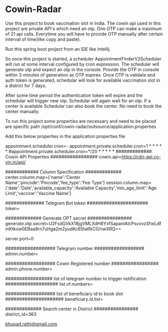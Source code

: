 # Cowin-Radar

Use this project to book vaccination slot in India. The cowin api used in this project are private API's which need an otp. One OTP can make a maximum of 21 api calls. Everytime you will have to provide OTP manually after certain interval of time(like copy and paste). 

Run this spring boot project from an IDE like Intellij. 

So once this project is started, a scheduler AppointmentFinderV2Scheduler will run at some interval configured by cron expression. The scheduler will generate otp and expect an otp in the console. Provide the OTP in console within 3 minutes of generation as OTP expires. Once OTP is validate and auth token is generated, schedular will look for available vaccination slot in a district for 7 days.

After some time period the authentication token will expire and the schedular will trigger new otp. Schedular will again wait for an otp. If a center is available Schedular can also book the center. No need to book the center manually.

To run this project some properties are necessary and need to be placed are specific path /opt/conf/cowin-radar/outsource/application.properties

Add this below properties in the application.properties file


appointment.scheduler.cron=-
appointment.private.scheduler.cron=1 * * * * *
#appointment.private.scheduler.cron=*/20 * * * * *
############# Cowin API Properties #################
cowin.api=https://cdn-api.co-vin.in/api/

############ Column Specification #############
center.column.map={'name':'Center Name','pincode':'Pincode','fee_type':'Fee Type'}
session.column.map={'date':'Date','available_capacity':'Available Capacity','min_age_limit':'Age Limit','vaccine':'Vaccine Name'}

############## Telegram Bot token ######################
token=


############# Generate OPT secret ################
generate.otp.secret=U2FsdGVkX18jgVMLXdH8YxfSapanIAlcPscovzSfwLdfmKtkxw0EBaa9rn7uHga2m2yudKc65tatfkC0/nwXRQ==

server.port=0

################## Telegram number ##################
admin.number=

################## Cowin Registered number #################
admin.phone.number=

################# list of telegram number to trigger notification ###################
list.of.numbers=

################## list of beneficiary id to book slot #####################
beneficiary.id.list=

############# Search center in District ################
district_id=363



bhupad.rathi@gmail.com
